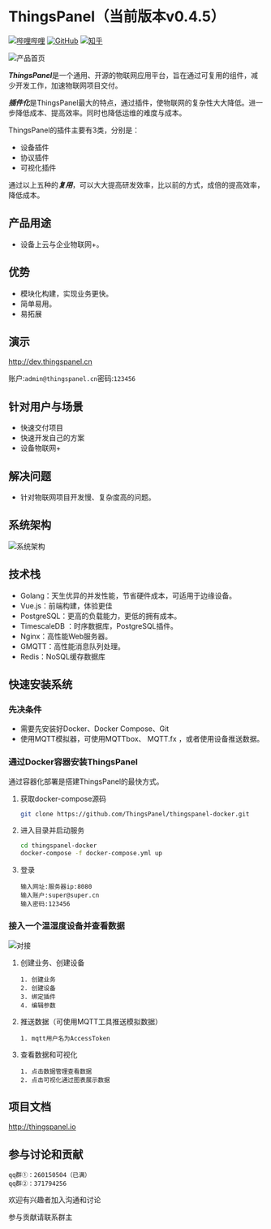 # ThingsPanel（当前版本v0.4.5）
[![哔哩哔哩](https://img.shields.io/badge/dynamic/json?url=https%3A%2F%2Fapi.swo.moe%2Fstats%2Fbilibili%2F572376973&query=count&color=282c34&label=%E5%93%94%E5%93%A9%E5%93%94%E5%93%A9&labelColor=FE7398&logo=data%3Aimage%2Fpng%3Bbase64%2CiVBORw0KGgoAAAANSUhEUgAAAGAAAABgCAYAAADimHc4AAAD7ElEQVR4nO2dW9WrMBCFK6ESkFAJSKiESqgEHCABCZWAhEpAAhL2ecik5dDc%2FpXLBDLfWnlqy0xmJ5BMQnq5CIIgCIIgCIIgCIIgCEIBAHQAemYfrgCunD6wAKAHsEKxALgx+bCQD8%2FS9tmgVqeDr1lLigDgZvDhXso+K9TyTBQRwRJ8AHjntl0Flh5QRAQK%2FmKxPeayWx2OXpBNBKiHvi34b7T2MC4pAvW6twR%2FRwkRKPizBN8CgEcuESj4Lwm+BwBjahEk+H8EwJRKhOaCDzW8e1JLfkUUH1NgmR3XmHffHR1l+72BSs8d7w8U+JDAnZERQMcV+CtUi7dNqFqibB4J7vtrq7xKCuAasbTMXCL4T+5aVk6+2xHUrWdhruAR6HIJcOeu2UHI8zyAe2ytWfEdWz9PVvQ8YAmIQ5dDAB9LFsMVAv8oMO2zAGrC5WNIarRiAuKR9jYEd9pY08aa6uUzIHGRdkgKd8pY0yc1WjEBAqypDYoAG0QAZkQAZkQAZkQAZk4vANQenjsSzS3I%2FwcSbXU5jQBUkRtdf4Rar90v8kSv3+I3ffCCSpk8I%2Fw+lgDkdI%2Fv2rEp2CaiWm1AsDQLlDAD+dlFXLMeAaCSeLZdaSFE5VUQNot38cKuEeBgAsSuG0flVZBmEanbXfNQAsS0fgBYIn2fIu3%2FBBMHEyBmDXlFfA8IzeHb+Ems4WAChKykrVA9ZfsQTL57jXzRg4A5wC%2FA8N4ADiZAZwm2XjW75Qh2KOTfA0p4kygPw28OJcCVgn3nDnYo2EwEYRgGH0qAMyICMCMCMCMCMCMCMCMCMCMCfP3qwHDOQ4AAUekTk8FaBRihJnZdYbvtCGC7LvmkM63GjVDINPFrQgCq5ETXfmMzI90FXzPvfqt7x4rEu%2FZaEcCUxFvgz2zO+BUn6UkoaEEAsptiMSX5e8FoRYCN7cVgb4Vq7U%2FH50Pq4JNP7Qiw8UFnJwcK+tXy+Wj6PLEvPgHSHv5UgwA1IQIwwyFAyLJin9RoxYgAzAQIkPwNmf26busC+OIx5TDqo5nDT+F%2FSS%2F9CYzwb+No49zNy2evkYv0LywGGAXUvp6eSneycqOic0w20k7CNgKE7jJunSGLACTCxF27ylmQc98T5MQUH49swd+I0HPXslLKnT0N+wnkrTKi9JZL%2FL9i1SorMmdeQ4TQQ7OFMxIMzGD45w8nUL1im7efENZLJpgPSw0pfz0cdt4U3230Td%2FTvx2R6d2FrHhEWLkq5PELOMsRPHCPnAZGv1xJteL7jbJiaW3sB2nDvPC%2FosSYvjRQz4cJ6n7KO3rYQL7M+L6nVtfDVRAEQRAEQRAEQRAEIZ5%2FSAXmdfXaoQsAAAAASUVORK5CYII%3D&suffix=+%E5%85%B3%E6%B3%A8&cacheSeconds=3600)](https://space.bilibili.com/572376973)
[![GitHub](https://img.shields.io/badge/dynamic/json?url=https%3A%2F%2Fapi.swo.moe%2Fstats%2Fgithub%2FThingsPanel&query=count&color=181717&label=GitHub&labelColor=282c34&logo=github&suffix=+start&cacheSeconds=3600)](https://github.com/ThingsPanel)
[![知乎](https://img.shields.io/badge/dynamic/json?url=https%3A%2F%2Fapi.swo.moe%2Fstats%2Fzhihu%2Fthingspanel&query=count&color=282c34&label=%E7%9F%A5%E4%B9%8E&labelColor=0084ff&logo=zhihu&logoColor=ffffff&suffix=+%E5%85%B3%E6%B3%A8&cacheSeconds=3600)](https://www.zhihu.com/people/thingspanel) 

![产品首页](http://thingspanel.io/assets/images/thingspanel-home-9b3b417ce19b7508807a44e8fb125436.png "产品首页")

***ThingsPanel***是一个通用、开源的物联网应用平台，旨在通过可复用的组件，减少开发工作，加速物联网项目交付。

***插件化***是ThingsPanel最大的特点，通过插件，使物联网的复杂性大大降低。进一步降低成本、提高效率。同时也降低运维的难度与成本。

ThingsPanel的插件主要有3类，分别是：
- 设备插件
- 协议插件
- 可视化插件

通过以上五种的***复用***，可以大大提高研发效率，比以前的方式，成倍的提高效率，降低成本。

## 产品用途

- 设备上云与企业物联网+。

## 优势

- 模块化构建，实现业务更快。
- 简单易用。
- 易拓展

## 演示

http://dev.thingspanel.cn

账户:`admin@thingspanel.cn`密码:`123456`

## 针对用户与场景

- 快速交付项目
- 快速开发自己的方案
- 设备物联网+

## 解决问题

- 针对物联网项目开发慢、复杂度高的问题。
  
## 系统架构

![系统架构](http://thingspanel.io/assets/images/thingspanel-system-flow-b92d71e5a8881bc8538355f4e3975882.svg  "系统架构")

## 技术栈
- Golang：天生优异的并发性能，节省硬件成本，可适用于边缘设备。
- Vue.js：前端构建，体验更佳
- PostgreSQL：更高的负载能力，更低的拥有成本。
- TimescaleDB ：时序数据库，PostgreSQL插件。
- Nginx：高性能Web服务器。
- GMQTT：高性能消息队列处理。
- Redis：NoSQL缓存数据库
  
## 快速安装系统

### 先决条件
* 需要先安装好Docker、Docker Compose、Git
* 使用MQTT模拟器，可使用MQTTbox、 MQTT.fx ，或者使用设备推送数据。

### 通过Docker容器安装ThingsPanel

通过容器化部署是搭建ThingsPanel的最快方式。

1. 获取docker-compose源码
   
    ```bash
    git clone https://github.com/ThingsPanel/thingspanel-docker.git
    ```
1. 进入目录并启动服务

    ```bash
    cd thingspanel-docker
    docker-compose -f docker-compose.yml up
    ```
1. 登录
    ```text
    输入网址:服务器ip:8080
    输入账户:super@super.cn
    输入密码:123456
    ```
### 接入一个温湿度设备并查看数据
![对接](./files/other/tp.gif)

1. 创建业务、创建设备
   
    ```text
    1. 创建业务
    2. 创建设备
    3. 绑定插件
    4. 编辑参数
    ```
1. 推送数据（可使用MQTT工具推送模拟数据）
   
    ```text
    1. mqtt用户名为AccessToken
    ```
1. 查看数据和可视化
 
    ```text
    1. 点击数据管理查看数据
    2. 点击可视化通过图表展示数据
    ```

## 项目文档
http://thingspanel.io

## 参与讨论和贡献
```
qq群①：260150504（已满）
qq群②：371794256
```

欢迎有兴趣者加入沟通和讨论

参与贡献请联系群主



